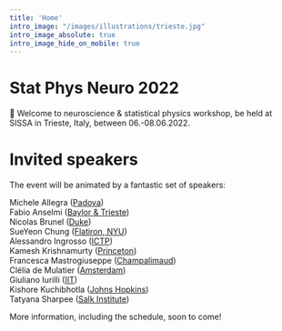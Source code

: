 ```yaml
---
title: 'Home'
intro_image: "/images/illustrations/trieste.jpg"
intro_image_absolute: true
intro_image_hide_on_mobile: true
---
```


# Stat Phys Neuro 2022

👋 Welcome to neuroscience & statistical physics workshop,
be held at SISSA in Trieste, Italy, between 06.-08.06.2022.

# Invited speakers

The event will be animated by a fantastic set of speakers:

Michele Allegra ([Padova](https://micheleallegra.github.io/))<br/>
Fabio Anselmi ([Baylor & Trieste](http://web.mit.edu/anselmi/www/))<br />
Nicolas Brunel ([Duke](https://www.neuro.duke.edu/research/faculty-labs/brunel-lab))<br />
SueYeon Chung ([Flatiron, NYU](https://sites.google.com/site/sueyeonchung/))<br />
Alessandro Ingrosso ([ICTP](https://www.ictp.it/phonebook/person?id=3704))<br />
Kamesh Krishnamurty ([Princeton](https://kameshkk.github.io/))<br />
Francesca Mastrogiuseppe ([Champalimaud](https://fmastrogiuseppe.github.io/))<br />
Clélia de Mulatier ([Amsterdam](http://lptms.u-psud.fr/clelia-de-mulatier/))<br />
Giuliano Iurilli ([IIT](https://www.iit.it/people-details/-/people/giuliano-iurilli))<br />
Kishore Kuchibhotla ([Johns Hopkins](https://www.kishorelab.org/))<br />
Tatyana Sharpee ([Salk Institute](https://www.salk.edu/scientist/tatyana-sharpee/))<br />

More information, including the schedule, soon to come!
